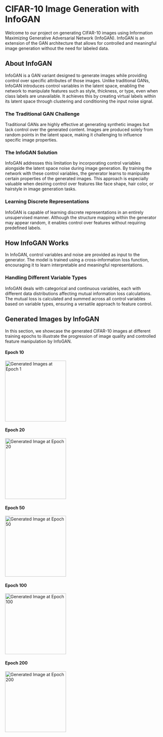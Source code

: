 # CIFAR-10 Image Generation with InfoGAN

Welcome to our project on generating CIFAR-10 images using Information Maximizing Generative Adversarial Network (InfoGAN). InfoGAN is an extension of the GAN architecture that allows for controlled and meaningful image generation without the need for labeled data.

## About InfoGAN

InfoGAN is a GAN variant designed to generate images while providing control over specific attributes of those images. Unlike traditional GANs, InfoGAN introduces control variables in the latent space, enabling the network to manipulate features such as style, thickness, or type, even when class labels are unavailable. It achieves this by creating virtual labels within its latent space through clustering and conditioning the input noise signal.

### The Traditional GAN Challenge

Traditional GANs are highly effective at generating synthetic images but lack control over the generated content. Images are produced solely from random points in the latent space, making it challenging to influence specific image properties.

### The InfoGAN Solution

InfoGAN addresses this limitation by incorporating control variables alongside the latent space noise during image generation. By training the network with these control variables, the generator learns to manipulate certain properties of the generated images. This approach is especially valuable when desiring control over features like face shape, hair color, or hairstyle in image generation tasks.

### Learning Discrete Representations

InfoGAN is capable of learning discrete representations in an entirely unsupervised manner. Although the structure mapping within the generator may appear random, it enables control over features without requiring predefined labels.

## How InfoGAN Works

In InfoGAN, control variables and noise are provided as input to the generator. The model is trained using a cross-information loss function, encouraging it to learn interpretable and meaningful representations.

### Handling Different Variable Types

InfoGAN deals with categorical and continuous variables, each with different data distributions affecting mutual information loss calculations. The mutual loss is calculated and summed across all control variables based on variable types, ensuring a versatile approach to feature control.

## Generated Images by InfoGAN

In this section, we showcase the generated CIFAR-10 images at different training epochs to illustrate the progression of image quality and controlled feature manipulation by InfoGAN.

#### Epoch 10

<img src="https://github.com/masoudrahimi39/Machine-Learning-Hands-On-Projects/assets/65596290/7dc885e3-0322-491e-89f7-2124645747eb" alt="Generated Images at Epoch 1" width="200"/>

#### Epoch 20
<img src="https://github.com/masoudrahimi39/Machine-Learning-Hands-On-Projects/assets/65596290/ed8046b5-a32c-47b7-aff7-00c64e2eb41a" alt="Generated Image at Epoch 20" width="200"/>

#### Epoch 50
<img src="https://github.com/masoudrahimi39/Machine-Learning-Hands-On-Projects/assets/65596290/8b5dc1b2-ee05-4967-b802-47730b42b69e" alt="Generated Image at Epoch 50" width="200"/>

#### Epoch 100
<img src="https://github.com/masoudrahimi39/Machine-Learning-Hands-On-Projects/assets/65596290/f9243d30-12b3-4e55-b46d-90395c83152e" alt="Generated Image at Epoch 100" width="200"/>

#### Epoch 200
<img src="https://github.com/masoudrahimi39/Machine-Learning-Hands-On-Projects/assets/65596290/758ec81d-1032-4ee0-83d3-cc94cfa35fea" alt="Generated Image at Epoch 200" width="200"/>


